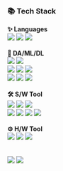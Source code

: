 <div align=left>
	<h3>📚 Tech Stack </h3>
	<b>✨ Languages </b>
</div>
<div align="left">
	<img src="https://img.shields.io/badge/Python-3776AB?style=flat-square&logo=Python&logoColor=white"/>
	<img src="https://img.shields.io/badge/C-A8B9CC?style=flat-square&logo=C&logoColor=white"/>
	<img src="https://img.shields.io/badge/C++-00599C?style=flat-square&logo=C%2B%2B&logoColor=white"/>
<br>
<!-- 	<img src="https://img.shields.io/badge/HTML5-E34F26?style=flat&logo=HTML5&logoColor=white" />
	<img src="https://img.shields.io/badge/CSS3-1572B6?style=flat&logo=CSS3&logoColor=white" />
	<img src="https://img.shields.io/badge/JavaScript-F7DF1E?style=flat&logo=JavaScript&logoColor=white" /> -->
	
</div>
<br>
<div align=left>
	<b>🧠 DA/ML/DL</b>
</div>
<div align=left>
	<img src="https://img.shields.io/badge/Pandas-150458?style=flat&logo=Pandas&logoColor=white" />
	<img src="https://img.shields.io/badge/NumPy-013243?style=flat&logo=numpy&logoColor=white" />
	<br>
	<img src="https://img.shields.io/badge/scikit_learn-F7931E?style=flat&logo=scikit-learn&logoColor=white" />
	<img src="https://img.shields.io/badge/SciPy-8CAAE6?style=flat&logo=scipy&logoColor=white" />
	<img src="https://img.shields.io/badge/OpenCV-5C3EE8?style=flat&logo=opencv&logoColor=white" />
<!-- 	<img src="https://img.shields.io/badge/Matplotlib-eef3f5?style=flat&logo=matplotlib&logoColor=white" />
	<img src="https://img.shields.io/badge/Seaborn-7aadba?style=flat&logo=seaborn&logoColor=white" /> -->
	<br>
	<img src="https://img.shields.io/badge/PyTorch-EE4C2C?style=flat&logo=pytorch&logoColor=white" />
	<img src="https://img.shields.io/badge/Keras-D00000?style=flat&logo=Keras&logoColor=white" />
	<img src="https://img.shields.io/badge/TensorFlow-FF6F00?style=flat-square&logo=tensorflow&logoColor=white"/>
<!-- 	<img src="https://img.shields.io/badge/Open3D-000000?style=flat&logo=open3d&logoColor=white" /> -->
</div>
<br>
<div align=left>
	<b>🛠 S/W Tool</b>
</div>
<div align=left>
	<img src="https://img.shields.io/badge/Anaconda-44A833?style=flat-square&logo=Anaconda&logoColor=white"/>
	<img src="https://img.shields.io/badge/jupyter-F37626?style=flat&logo=jupyter&logoColor=white" />
	<img src="https://img.shields.io/badge/Colab-F9AB00?style=flat&logo=googlecolab&logoColor=white" />
	<br>
	<img src="https://img.shields.io/badge/Linux-FCC624?style=flat&logo=Linux&logoColor=white" />
	<img src="https://img.shields.io/badge/Docker-2496ED?style=flat-square&logo=Docker&logoColor=white"/>
	<img src="https://img.shields.io/badge/CMake-064F8C?style=flat&logo=cmake&logoColor=white" />
	<img src="https://img.shields.io/badge/ROS-22314E?style=flat&logo=ROS&logoColor=white" />
</div>
<br>
<b>⚙ H/W Tool</b>
</div>
<div align=left>
	<img src="https://img.shields.io/badge/Arduino-00878F?style=flat-square&logo=arduino&logoColor=white"/>
	<img src="https://img.shields.io/badge/Raspberry_Pi-A22846?style=flat&logo=raspberrypi&logoColor=white" />
	<img src="https://img.shields.io/badge/STM-03234B?style=flat&logo=stmicroelectronics&logoColor=white" />
</div>
<br>
<div align=left>
<!-- 	<p>🎨 SNS & Portfolio </p>
</div>
<div align=left>
<!-- 	<a href="https://yermi.co.kr">
		<img src="https://img.shields.io/badge/Portfolio-FF3633?style=flat&logo=Micro.blog&logoColor=white" />
	</a> -->
<!-- 	<a href="https://yermi.tistory.com">
		<img src="https://img.shields.io/badge/Blog-FF9800?style=flat&logo=Blogger&logoColor=white" />
	</a> -->
<!-- 	<a href="mailto:dlagus0712@gmail.com">
		<img src="https://img.shields.io/badge/Mail-30B980?style=flat&logo=Gmail&logoColor=white" />
	</a>
	<a href="https://spectacled-chemistry-03c.notion.site/2761608524be8064807eec2f78418b00">
		<img src="https://img.shields.io/badge/Notion-000000?style=flat&logo=Notion&logoColor=white" />
	</a> -->
</div> 
<div align=left>
	<br>
<img src="https://github-readme-stats.vercel.app/api/top-langs/?username=dla0712tmd&layout=compact">
<img src="https://github-readme-stats.vercel.app/api?username=dla0712tmd&show_icons=true">

<br>
<!-- <p>🏆 Baekjoon solved rank 🏆</p>
	
[![Solved.ac Profile](http://mazassumnida.wtf/api/v2/generate_badge?boj=kycasdzxc)](https://solved.ac/kycasdzxc)
</div>
<br>

![](./profile-3d-contrib/profile-season-animate.svg) -->
